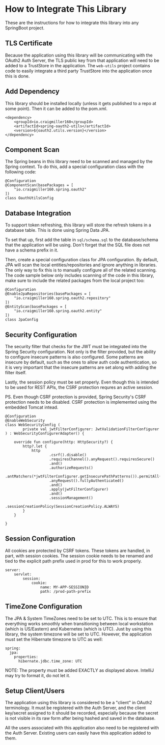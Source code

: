# How to Integrate This Library

These are the instructions for how to integrate this library into any SpringBoot project.

## TLS Certificate

Because the application using this library will be communicating with the OAuth2 Auth Server, the TLS public key from that application will need to be added to a TrustStore in the application. The `web-utils` project contains code to easily integrate a third party TrustStore into the application once this is done.

## Add Dependency

This library should be installed locally (unless it gets published to a repo at some point). Then it can be added to the pom.xml.

```
<dependency>
    <groupId>io.craigmiller160</groupId>
    <artifactId>spring-oauth2-utils</artifactId>
    <version>${oauth2.utils.version}</version>
</dependency>
```

## Component Scan

The Spring beans in this library need to be scanned and managed by the Spring context. To do this, add a special configuration class with the following code:

```
@Configuration
@ComponentScan(basePackages = [
    "io.craigmiller160.spring.oauth2"
])
class OauthUtilsConfig
```

## Database Integration

To support token refreshing, this library will store the refresh tokens in a database table. This is done using Spring Data JPA.

To set that up, first add the table in `sql/schema.sql` to the database/schema that the application will be using. Don't forget that the SQL file does not have a schema prefix in it.

Then, create a special configuration class for JPA configuration. By default, JPA will scan the local entities/repositories and ignore anything in libraries. The only way to fix this is to manually configure all of the related scanning. The code sample below only includes scanning of the code in this library, make sure to include the related packages from the local project too:

```
@Configuration
@EnableJpaRepositories(basePackages = [
    "io.craigmiller160.spring.oauth2.repository"
])
@EntityScan(basePackages = [
    "io.craigmiller160.spring.oauth2.entity"
])
class JpaConfig
```

## Security Configuration

The security filter that checks for the JWT must be integrated into the Spring Security configuration. Not only is the filter provided, but the ability to configure insecure patterns is also configured. Some patterns are insecure by default, such as the ones to allow auth code authentication, so it is very important that the insecure patterns are set along with adding the filter itself.

Lastly, the session policy must be set properly. Even though this is intended to be used for REST APIs, the CSRF protection requres an active session.

PS. Even though CSRF protection is provided, Spring Security's CSRF protection needs to be disabled. CSRF protection is implemented using the embedded Tomcat intead.

```
@Configuration
@EnableWebSecurity
class WebSecurityConfig (
        private val jwtFilterConfigurer: JwtValidationFilterConfigurer
) : WebSecurityConfigurerAdapter() {

    override fun configure(http: HttpSecurity?) {
        http?.let {
            http
                    .csrf().disable()
                    .requiresChannel().anyRequest().requiresSecure()
                    .and()
                    .authorizeRequests()
                    .antMatchers(*jwtFilterConfigurer.getInsecurePathPatterns()).permitAll()
                    .anyRequest().fullyAuthenticated()
                    .and()
                    .apply(jwtFilterConfigurer)
                    .and()
                    .sessionManagement()
                        .sessionCreationPolicy(SessionCreationPolicy.ALWAYS)
        }
    }

}
```

## Session Configuration

All cookies are protected by CSRF tokens. These tokens are handled, in part, with session cookies. The session cookie needs to be renamed and tied to the explicit path prefix used in prod for this to work properly.

```
server:
    servlet:
        session:
            cookie:
                name: MY-APP-SESSIONID
                path: /prod-path-prefix
```

## TimeZone Configuration

The JPA & System TimeZones need to be set to UTC. This is to ensure that everything works smoothly when transitioning between local workstation (which is US/Eastern) and Kubernetes (which is UTC). Just by using this library, the system timezone will be set to UTC. However, the application must set the Hibernate timezone to UTC as well:

```
spring:
  jpa:
    properties:
      hibernate.jdbc.time_zone: UTC
```

NOTE: The property must be added EXACTLY as displayed above. IntelliJ may try to format it, do not let it.

## Setup Client/Users

The application using this library is considered to be a "client" in OAuth2 terminology. It must be registered with the Auth Server, and the client key/secret assigned to it should be recorded, especially because the secret is not visible in its raw form after being hashed and saved in the database.

All the users associated with this application also need to be registered with the Auth Server. Existing users can easily have this application added to them.
